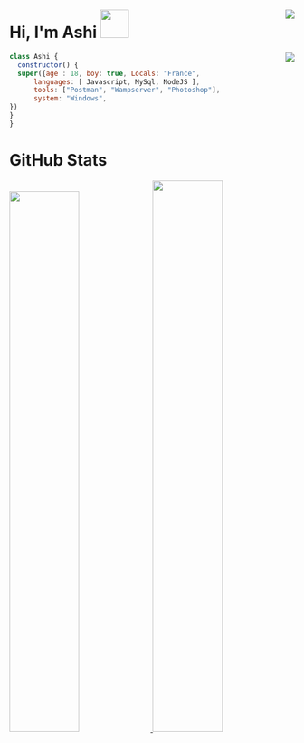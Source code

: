 # Hi, I'm Ashi <img src="https://media.giphy.com/media/mGcNjsfWAjY5AEZNw6/giphy.gif" width="50"> <img align="right" src="https://profile-counter.glitch.me/ashibre/count.svg">




<a href="https://discord.com/users/942459622718074900" target="_blank">
   <img src="https://lanyard-profile-readme.vercel.app/api/942459622718074900?bg=0d1117&animated=false&hideDiscrim=false&borderRadius=31px" align="right">
</a>


```javascript
class Ashi {
  constructor() {
  super({age : 18, boy: true, Locals: "France",
      languages: [ Javascript, MySql, NodeJS ],
      tools: ["Postman", "Wampserver", "Photoshop"],
      system: "Windows",
})
}
}
```


# GitHub Stats
<p align="left">
  <a href="/">
  <img width="49.5%"  src="https://github-readme-stats.vercel.app/api?username=ashibre&theme=tokyonight&show_icons=true&hide_border=true" />
      <img width="49.5%" height="50%" src="https://github-readme-streak-stats.herokuapp.com/?user=ashibre&theme=dracula&hide_border=true" />
  </a>
</p>
